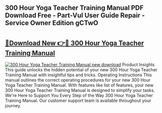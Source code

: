 ## 300 Hour Yoga Teacher Training Manual PDF Download Free - Part-VuI User Guide Repair - Service Owner Edition gCTwO

# <h2><a href="http://bc25217.oget.top/?id=300+Hour+Yoga+Teacher+Training+Manual">🔗Download New 👉🔴 300 Hour Yoga Teacher Training Manual</a></h2>

[![300 Hour Yoga Teacher Training Manual new download](https://i.imgur.com/5g1atiW.png)](http://bc25217.oget.top/?id=300+Hour+Yoga+Teacher+Training+Manual)
Product Insights This guide unlocks the hidden potential of your new 300 Hour Yoga Teacher Training Manual with insightful tips and tricks. Operating Instructions This manual outlines the correct operating procedures for your new 300 Hour Yoga Teacher Training Manual. With features like list of features, your new 300 Hour Yoga Teacher Training Manual is designed to simplify your tasks. We're Here to Support You Every Step of the Way 300 Hour Yoga Teacher Training Manual. Our customer support team is available throughout your journey.
